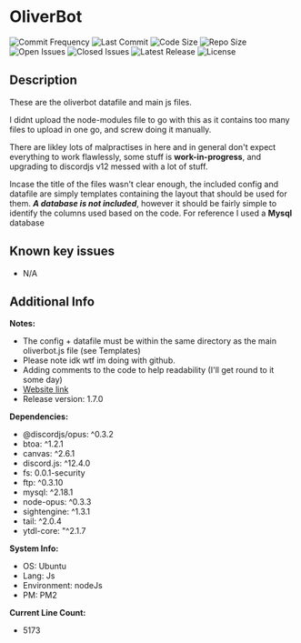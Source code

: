 # OliverBot
![Commit Frequency](https://img.shields.io/github/commit-activity/m/Cheesenibbles123/OliverbotPublic)
![Last Commit](https://img.shields.io/github/last-commit/cheesenibbles123/OliverbotPublic)
![Code Size](https://img.shields.io/github/languages/code-size/cheesenibbles123/OliverbotPublic)
![Repo Size](https://img.shields.io/github/repo-size/cheesenibbles123/OliverbotPublic)
![Open Issues](https://img.shields.io/github/issues-raw/cheesenibbles123/OliverbotPublic)
![Closed Issues](https://img.shields.io/github/issues-closed-raw/cheesenibbles123/OliverbotPublic)
![Latest Release](https://img.shields.io/github/v/release/cheesenibbles123/OliverbotPublic)
![License](https://img.shields.io/github/license/cheesenibbles123/OliverbotPublic)

## Description

These are the oliverbot datafile and main js files.

I didnt upload the node-modules file to go with this as it contains too many files to upload in one go, and screw doing it manually.

There are likley lots of malpractises in here and in general don't expect everything to work flawlessly, some stuff is **work-in-progress**, and upgrading to discordjs v12 messed with a lot of stuff.

Incase the title of the files wasn't clear enough, the included config and datafile are simply templates containing the layout that should be used for them. ***A database is not included***, however it should be fairly simple to identify the columns used based on the code. For reference I used a **Mysql** database

## Known key issues

- N/A

## Additional Info

**Notes:**
 - The config + datafile must be within the same directory as the main oliverbot.js file (see Templates)
 - Please note idk wtf im doing with github.
 - Adding comments to the code to help readability (I'll get round to it some day)
 - [Website link](http://www.archiesbots.com/index.html)
 - Release version: 1.7.0

**Dependencies:**
 - @discordjs/opus: ^0.3.2
 - btoa: ^1.2.1
 - canvas: ^2.6.1
 - discord.js: ^12.4.0
 - fs: 0.0.1-security
 - ftp: ^0.3.10
 - mysql: ^2.18.1
 - node-opus: ^0.3.3
 - sightengine: ^1.3.1
 - tail: ^2.0.4
 - ytdl-core: "^2.1.7

**System Info:**
 - OS: Ubuntu
 - Lang: Js
 - Environment: nodeJs
 - PM: PM2

**Current Line Count:**
 - 5173
